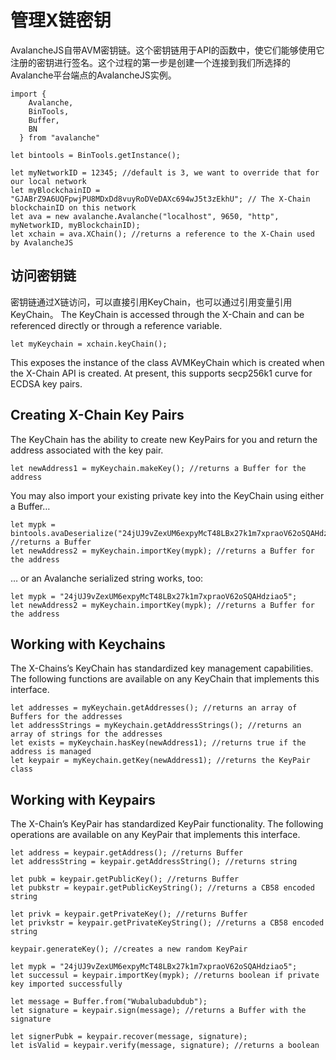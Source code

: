 # 管理X链密钥

AvalancheJS自带AVM密钥链。这个密钥链用于API的函数中，使它们能够使用它注册的密钥进行签名。这个过程的第一步是创建一个连接到我们所选择的Avalanche平台端点的AvalancheJS实例。

```text
import {
    Avalanche,
    BinTools,
    Buffer,
    BN
  } from "avalanche" 

let bintools = BinTools.getInstance();

let myNetworkID = 12345; //default is 3, we want to override that for our local network
let myBlockchainID = "GJABrZ9A6UQFpwjPU8MDxDd8vuyRoDVeDAXc694wJ5t3zEkhU"; // The X-Chain blockchainID on this network
let ava = new avalanche.Avalanche("localhost", 9650, "http", myNetworkID, myBlockchainID);
let xchain = ava.XChain(); //returns a reference to the X-Chain used by AvalancheJS
```

## 访问密钥链

密钥链通过X链访问，可以直接引用KeyChain，也可以通过引用变量引用KeyChain。
The KeyChain is accessed through the X-Chain and can be referenced directly or through a reference variable.

```text
let myKeychain = xchain.keyChain();
```

This exposes the instance of the class AVMKeyChain which is created when the X-Chain API is created. At present, this supports secp256k1 curve for ECDSA key pairs.

## Creating X-Chain Key Pairs <a id="creating-x-chain-key-pairs"></a>

The KeyChain has the ability to create new KeyPairs for you and return the address associated with the key pair.

```text
let newAddress1 = myKeychain.makeKey(); //returns a Buffer for the address
```

You may also import your existing private key into the KeyChain using either a Buffer…

```text
let mypk = bintools.avaDeserialize("24jUJ9vZexUM6expyMcT48LBx27k1m7xpraoV62oSQAHdziao5"); //returns a Buffer
let newAddress2 = myKeychain.importKey(mypk); //returns a Buffer for the address
```

… or an Avalanche serialized string works, too:

```text
let mypk = "24jUJ9vZexUM6expyMcT48LBx27k1m7xpraoV62oSQAHdziao5";
let newAddress2 = myKeychain.importKey(mypk); //returns a Buffer for the address
```

## Working with Keychains <a id="working-with-keychains"></a>

The X-Chains’s KeyChain has standardized key management capabilities. The following functions are available on any KeyChain that implements this interface.

```text
let addresses = myKeychain.getAddresses(); //returns an array of Buffers for the addresses
let addressStrings = myKeychain.getAddressStrings(); //returns an array of strings for the addresses
let exists = myKeychain.hasKey(newAddress1); //returns true if the address is managed
let keypair = myKeychain.getKey(newAddress1); //returns the KeyPair class
```

## Working with Keypairs <a id="working-with-keypairs"></a>

The X-Chain’s KeyPair has standardized KeyPair functionality. The following operations are available on any KeyPair that implements this interface.

```text
let address = keypair.getAddress(); //returns Buffer
let addressString = keypair.getAddressString(); //returns string

let pubk = keypair.getPublicKey(); //returns Buffer
let pubkstr = keypair.getPublicKeyString(); //returns a CB58 encoded string

let privk = keypair.getPrivateKey(); //returns Buffer
let privkstr = keypair.getPrivateKeyString(); //returns a CB58 encoded string

keypair.generateKey(); //creates a new random KeyPair

let mypk = "24jUJ9vZexUM6expyMcT48LBx27k1m7xpraoV62oSQAHdziao5";
let successul = keypair.importKey(mypk); //returns boolean if private key imported successfully

let message = Buffer.from("Wubalubadubdub");
let signature = keypair.sign(message); //returns a Buffer with the signature

let signerPubk = keypair.recover(message, signature);
let isValid = keypair.verify(message, signature); //returns a boolean
```

<!--stackedit_data:
eyJoaXN0b3J5IjpbOTE0MDQ5MTI3XX0=
-->